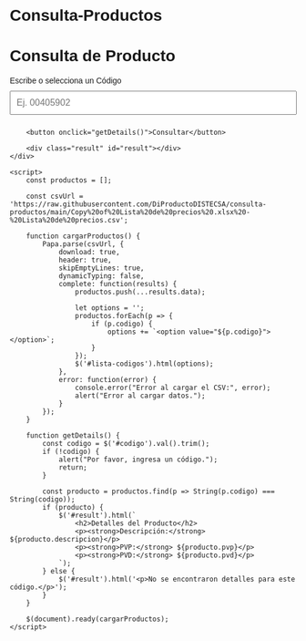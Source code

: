 # Consulta-Productos

<!DOCTYPE html>
<html lang="es">
<head>
    <meta charset="UTF-8">
    <meta name="viewport" content="width=device-width, initial-scale=1.0">
    <title>Consulta de Productos</title>
    <script src="https://code.jquery.com/jquery-3.6.0.min.js"></script>
    <script src="https://cdnjs.cloudflare.com/ajax/libs/PapaParse/5.3.2/papaparse.min.js"></script>
    <style>
        body { font-family: Arial, sans-serif; margin: 20px; }
        .container { max-width: 600px; margin: 0 auto; }
        input, button { padding: 10px; margin: 10px 0; width: 100%; font-size: 16px; }
        .result { margin-top: 20px; }
    </style>
</head>
<body>
    <div class="container">
        <h1>Consulta de Producto</h1>
        <label for="codigo">Escribe o selecciona un Código</label>
        <input list="lista-codigos" id="codigo" name="codigo" placeholder="Ej. 00405902">
        <datalist id="lista-codigos"></datalist>

        <button onclick="getDetails()">Consultar</button>

        <div class="result" id="result"></div>
    </div>

    <script>
        const productos = [];

        const csvUrl = 'https://raw.githubusercontent.com/DiProductoDISTECSA/consulta-productos/main/Copy%20of%20Lista%20de%20precios%20.xlsx%20-%20Lista%20de%20precios.csv';

        function cargarProductos() {
            Papa.parse(csvUrl, {
                download: true,
                header: true,
                skipEmptyLines: true,
                dynamicTyping: false,
                complete: function(results) {
                    productos.push(...results.data);

                    let options = '';
                    productos.forEach(p => {
                        if (p.codigo) {
                            options += `<option value="${p.codigo}"></option>`;
                        }
                    });
                    $('#lista-codigos').html(options);
                },
                error: function(error) {
                    console.error("Error al cargar el CSV:", error);
                    alert("Error al cargar datos.");
                }
            });
        }

        function getDetails() {
            const codigo = $('#codigo').val().trim();
            if (!codigo) {
                alert("Por favor, ingresa un código.");
                return;
            }

            const producto = productos.find(p => String(p.codigo) === String(codigo));
            if (producto) {
                $('#result').html(`
                    <h2>Detalles del Producto</h2>
                    <p><strong>Descripción:</strong> ${producto.descripcion}</p>
                    <p><strong>PVP:</strong> ${producto.pvp}</p>
                    <p><strong>PVD:</strong> ${producto.pvd}</p>
                `);
            } else {
                $('#result').html('<p>No se encontraron detalles para este código.</p>');
            }
        }

        $(document).ready(cargarProductos);
    </script>
</body>
</html>

